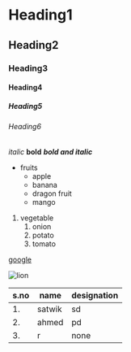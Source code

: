 
# Heading1
## Heading2
### Heading3
#### Heading4
##### Heading5
###### Heading6
*italic*
**bold**
***bold and italic***
* fruits
  * apple
  * banana
  * dragon fruit
  * mango

1. vegetable
    1. onion
    2. potato
    3. tomato

[google](https://www.google.com/search?channel=fs&client=ubuntu&q=google.com)

![lion](https://upload.wikimedia.org/wikipedia/commons/thumb/7/73/Lion_waiting_in_Namibia.jpg/220px-Lion_waiting_in_Namibia.jpg)


s.no|name|designation
----|----|----|
1.|satwik|sd
2.|ahmed|pd
3.|r|none
  
